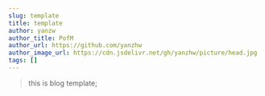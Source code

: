 ```yaml
---
slug: template
title: template 
author: yanzw 
author_title: PofM
author_url: https://github.com/yanzhw
author_image_url: https://cdn.jsdelivr.net/gh/yanzhw/picture/head.jpg
tags: []
---
```


> this is blog template;


